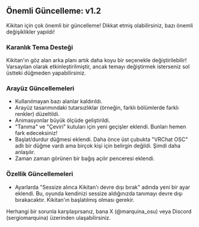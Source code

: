 ## Önemli Güncelleme: v1.2
Kikitan için çok önemli bir güncelleme! Dikkat etmiş olabilirsiniz, bazı önemli değişiklikler yapıldı!

### Karanlık Tema Desteği
Kikitan'ın göz alan arka planı artık daha koyu bir seçenekle değiştirilebilir! Varsayılan olarak etkinleştirilmiştir, ancak temayı değiştirmek isterseniz sol üstteki düğmeden yapabilirsiniz.

### Arayüz Güncellemeleri
- Kullanılmayan bazı alanlar kaldırıldı.
- Arayüz tasarımındaki tutarsızlıklar (örneğin, farklı bölümlerde farklı renkler) düzeltildi.
- Animasyonlar büyük ölçüde geliştirildi.
- "Tanıma" ve "Çeviri" kutuları için yeni geçişler eklendi. Bunları hemen fark edeceksiniz!
- Başlat/durdur düğmesi eklendi. Daha önce üst çubukta "VRChat OSC" adlı bir düğme vardı ama birçok kişi için belirgin değildi. Şimdi daha anlaşılır.
- Zaman zaman görünen bir bağış açılır penceresi eklendi.

### Özellik Güncellemeleri
- Ayarlarda "Sessize alınca Kikitan'ı devre dışı bırak" adında yeni bir ayar eklendi. Bu, oyunda kendinizi sessize aldığınızda tanımayı devre dışı bırakacaktır. Kikitan'ın başlatılmış olması gerekir.

Herhangi bir sorunla karşılaşırsanız, bana X (@marquina_osu) veya Discord (sergiomarquina) üzerinden ulaşabilirsiniz.
